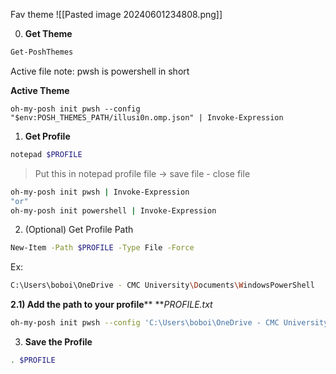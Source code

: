 Fav theme
![[Pasted image 20240601234808.png]]

0) **Get Theme**
```bash
Get-PoshThemes
```
Active file 
note: pwsh is powershell in short

**Active Theme**
```bashnote
oh-my-posh init pwsh --config "$env:POSH_THEMES_PATH/illusi0n.omp.json" | Invoke-Expression
```


1) **Get Profile**
```bash
notepad $PROFILE
```

> Put this in notepad profile file -> save file - close file
```bash
oh-my-posh init pwsh | Invoke-Expression
"or"
oh-my-posh init powershell | Invoke-Expression
```

2) (Optional) Get Profile Path
```bash
New-Item -Path $PROFILE -Type File -Force
```
Ex: 
```bash
C:\Users\boboi\OneDrive - CMC University\Documents\WindowsPowerShell
```

**2.1) Add the path to your profile****
***PROFILE.txt*
```bash
oh-my-posh init pwsh --config 'C:\Users\boboi\OneDrive - CMC University\Documents\WindowsPowerShell' | Invoke-Expression
```

3) **Save the Profile**
```bash
. $PROFILE
```

